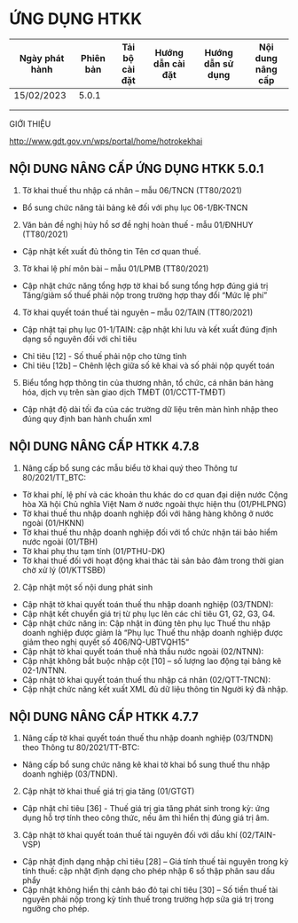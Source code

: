 # ỨNG DỤNG HTKK  

| Ngày phát hành	 | Phiên bản	 | Tải bộ cài đặt	  |  Hướng dẫn cài đặt	 |  Hướng dẫn sử dụng	 | Nội dung nâng cấp  |
|---|---|---|---|---|---|
|  15/02/2023 |  5.0.1 |   |   |   |   |
|   |   |   |   |   |   |
|   |   |   |   |   |   |


GIỚI THIỆU


http://www.gdt.gov.vn/wps/portal/home/hotrokekhai


## NỘI DUNG NÂNG CẤP ỨNG DỤNG HTKK 5.0.1 

1.	Tờ khai thuế thu nhập cá nhân – mẫu 06/TNCN (TT80/2021)
-	Bổ sung chức năng tải bảng kê đối với phụ lục 06-1/BK-TNCN
2.	Văn bản đề nghị hủy hồ sơ đề nghị hoàn thuế - mẫu 01/ĐNHUY (TT80/2021)
-	Cập nhật kết xuất đủ thông tin Tên cơ quan thuế.
3.	Tờ khai lệ phí môn bài – mẫu 01/LPMB (TT80/2021)
-	Cập nhật chức năng tổng hợp tờ khai bổ sung tổng hợp đúng giá trị Tăng/giảm số thuế phải nộp trong trường hợp thay đổi “Mức lệ phí”
4.	Tờ khai quyết toán thuế tài nguyên – mẫu 02/TAIN (TT80/2021)
-	Cập nhật tại phụ lục 01-1/TAIN: cập nhật khi lưu và kết xuất đúng định dạng số nguyên đối với chỉ tiêu
+	Chỉ tiêu [12] - Số thuế phải nộp cho từng tỉnh
+	Chỉ tiêu [12b] – Chênh lệch giữa số kê khai và số phải nộp quyết toán
5.	Biểu tổng hợp thông tin của thương nhân, tổ chức, cá nhân bán hàng hóa, dịch vụ trên sàn giao dịch TMĐT (01/CCTT-TMĐT)
-	Cập nhật độ dài tối đa của các trường dữ liệu trên màn hình nhập theo đúng quy định ban hành chuẩn xml



## NỘI DUNG NÂNG CẤP HTKK 4.7.8

1.	Nâng cấp bổ sung các mẫu biểu tờ khai quý theo Thông tư 80/2021/TT_BTC:
-	Tờ khai phí, lệ phí và các khoản thu khác do cơ quan đại diện nước Cộng hòa Xã hội Chủ nghĩa Việt Nam ở nước ngoài thực hiện thu (01/PHLPNG)
-	Tờ khai thuế thu nhập doanh nghiệp đối với hãng hàng không ở nước ngoài (01/HKNN)
-	Tờ khai thuế thu nhập doanh nghiệp đối với tổ chức nhận tái bảo hiểm nước ngoài (01/TBH)
-	Tờ khai phụ thu tạm tính (01/PTHU-DK)
-	Tờ khai thuế đối với hoạt động khai thác tài sản bảo đảm trong thời gian chờ xử lý (01/KTTSBĐ)
2.	Cập nhật một số nội dung phát sinh
-	Cập nhật tờ khai quyết toán thuế thu nhập doanh nghiệp (03/TNDN):
-	Cập nhật kết chuyển giá trị từ phụ lục lên các chỉ tiêu G1, G2, G3, G4.
-	Cập nhật chức năng in: Cập nhật in đúng tên phụ lục Thuế thu nhập doanh nghiệp được giảm là “Phụ lục Thuế thu nhập doanh nghiệp được giảm theo nghị quyết số 406/NQ-UBTVQH15”
-	Cập nhật tờ khai quyết toán thuế nhà thầu nước ngoài (02/NTNN):
-	Cập nhật không bắt buộc nhập cột [10] – số lượng lao động tại bảng kê 02-1/NTNN.
-	Cập nhật tờ khai quyết toán thuế thu nhập cá nhân (02/QTT-TNCN):
-	Cập nhật chức năng kết xuất XML đủ dữ liệu thông tin Người ký đã nhập.



## NỘI DUNG NÂNG CẤP HTKK 4.7.7

1. Nâng cấp tờ khai quyết toán thuế thu nhập doanh nghiệp (03/TNDN) theo Thông tư 80/2021/TT-BTC:
- Nâng cấp bổ sung chức năng kê khai tờ khai bổ sung thuế thu nhập doanh nghiệp (03/TNDN).
2. Cập nhật tờ khai thuế giá trị gia tăng (01/GTGT)
- Cập nhật chỉ tiêu [36] - Thuế giá trị gia tăng phát sinh trong kỳ: ứng dụng hỗ trợ tính theo công thức, nếu âm thì hiển thị đúng giá trị âm.
3. Cập nhật tờ khai quyết toán thuế tài nguyên đối với dầu khí (02/TAIN-VSP)
- Cập nhật định dạng nhập chỉ tiêu [28] – Giá tính thuế tài nguyên trong kỳ tính thuế: cập nhật định dạng cho phép nhập 6 số thập phân sau dấu phẩy
- Cập nhật không hiển thị cảnh báo đỏ tại chỉ tiêu [30] – Số tiền thuế tài nguyên phải nộp trong kỳ tính thuế trong trường hợp sửa giá trị trong ngưỡng cho phép.
